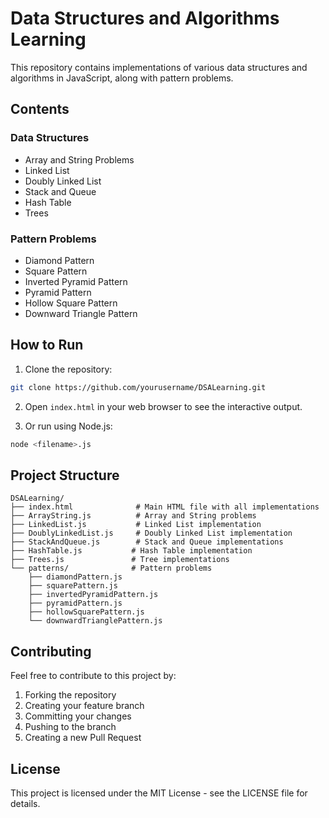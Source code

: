 # Data Structures and Algorithms Learning

This repository contains implementations of various data structures and algorithms in JavaScript, along with pattern problems.

## Contents

### Data Structures

- Array and String Problems
- Linked List
- Doubly Linked List
- Stack and Queue
- Hash Table
- Trees

### Pattern Problems

- Diamond Pattern
- Square Pattern
- Inverted Pyramid Pattern
- Pyramid Pattern
- Hollow Square Pattern
- Downward Triangle Pattern

## How to Run

1. Clone the repository:

```bash
git clone https://github.com/yourusername/DSALearning.git
```

2. Open `index.html` in your web browser to see the interactive output.

3. Or run using Node.js:

```bash
node <filename>.js
```

## Project Structure

```
DSALearning/
├── index.html              # Main HTML file with all implementations
├── ArrayString.js          # Array and String problems
├── LinkedList.js           # Linked List implementation
├── DoublyLinkedList.js     # Doubly Linked List implementation
├── StackAndQueue.js        # Stack and Queue implementations
├── HashTable.js           # Hash Table implementation
├── Trees.js               # Tree implementations
└── patterns/              # Pattern problems
    ├── diamondPattern.js
    ├── squarePattern.js
    ├── invertedPyramidPattern.js
    ├── pyramidPattern.js
    ├── hollowSquarePattern.js
    └── downwardTrianglePattern.js
```

## Contributing

Feel free to contribute to this project by:

1. Forking the repository
2. Creating your feature branch
3. Committing your changes
4. Pushing to the branch
5. Creating a new Pull Request

## License

This project is licensed under the MIT License - see the LICENSE file for details.
